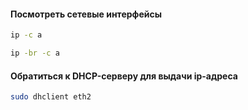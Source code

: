 
#### Посмотреть сетевые интерфейсы

```bash
ip -c a

ip -br -c a
```


#### Обратиться к DHCP-серверу для выдачи ip-адреса

```bash
sudo dhclient eth2
```